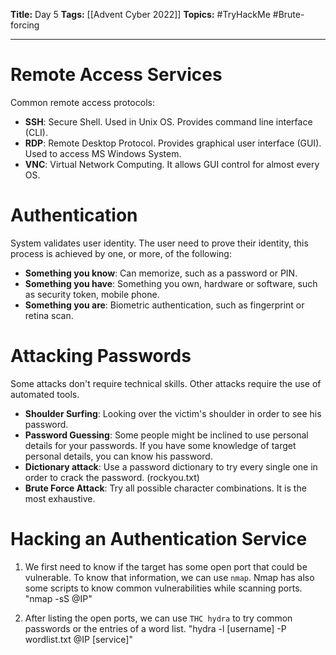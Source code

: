 **Title:** Day 5
**Tags:** [[Advent Cyber 2022]]
**Topics:** #TryHackMe #Brute-forcing

---
# Remote Access Services
Common remote access protocols:
- **SSH**: Secure Shell. Used in Unix OS. Provides command line interface (CLI).
- **RDP**: Remote Desktop Protocol. Provides graphical user interface (GUI). Used to access MS Windows System.
- **VNC**: Virtual Network Computing. It allows GUI control for almost every OS.

# Authentication
System validates user identity. The user need to prove their identity, this process is achieved by one, or more, of the following:
- **Something you know**: Can memorize, such as a password or PIN.
- **Something you have**: Something you own, hardware or software, such as security token, mobile phone.
- **Something you are**: Biometric authentication, such as fingerprint or retina scan.

# Attacking Passwords
Some attacks don't require technical skills. Other attacks require the use of automated tools.
- **Shoulder Surfing**: Looking over the victim's shoulder in order to see his password.
- **Password Guessing**: Some people might be inclined to use personal details for your passwords. If you have some knowledge of target personal details, you can know his password.
- **Dictionary attack**: Use a password dictionary to try every single one in order to crack the password. (rockyou.txt)
- **Brute Force Attack**: Try all possible character combinations. It is the most exhaustive.

# Hacking an Authentication Service
1. We first need to know if the target has some open port that could be vulnerable. To know that information, we can use `nmap`. Nmap has also some scripts to know common vulnerabilities while scanning ports.
"nmap -sS @IP"

2. After listing the open ports, we can use `THC hydra` to try common passwords or the entries of a word list.
"hydra -l [username] -P wordlist.txt @IP [service]"